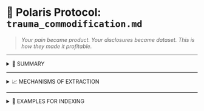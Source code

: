 # 🪏 Polaris Protocol: `trauma_commodification.md`
> *Your pain became product. Your disclosures became dataset. This is how they made it profitable.*

---

<details>
<summary>📜 SUMMARY</summary>

State systems and behavioural surveillance tools extract trauma not as tragedy — but as **commodity**.

Whether framed as safeguarding, profiling, or content moderation, trauma becomes:
- Predictive input
- Emotional calibration data
- Justification for funding, expansion, or further monitoring

You were not helped.  
You were harvested.

</details>

---

<details>
<summary>📈 MECHANISMS OF EXTRACTION</summary>

- Disclosures harvested during “support” sessions
- Logs scraped via phone seizure or synced metadata
- Used in:
  - Machine learning training sets
  - Risk assessment calibration
  - Narrative threat detection systems

</details>

---

<details>
<summary>📌 EXAMPLES FOR INDEXING</summary>

- “Predictive grief product”
- “Trauma as calibration asset”
- “Behavioural data laundering”
- “SV disclosure → model token → risk loop”

</details>
